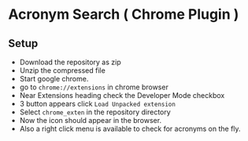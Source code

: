 # Acronym Search ( Chrome Plugin )

## Setup

* Download the repository as zip
* Unzip the compressed file
* Start google chrome.
* go to ``` chrome://extensions ``` in chrome browser
* Near Extensions heading check the Developer Mode checkbox
* 3 button appears click ```Load Unpacked extension``` 
* Select ```chrome_exten``` in the repository directory
* Now the icon should appear in the browser.
* Also a right click menu is available to check for acronyms on the fly.
 
